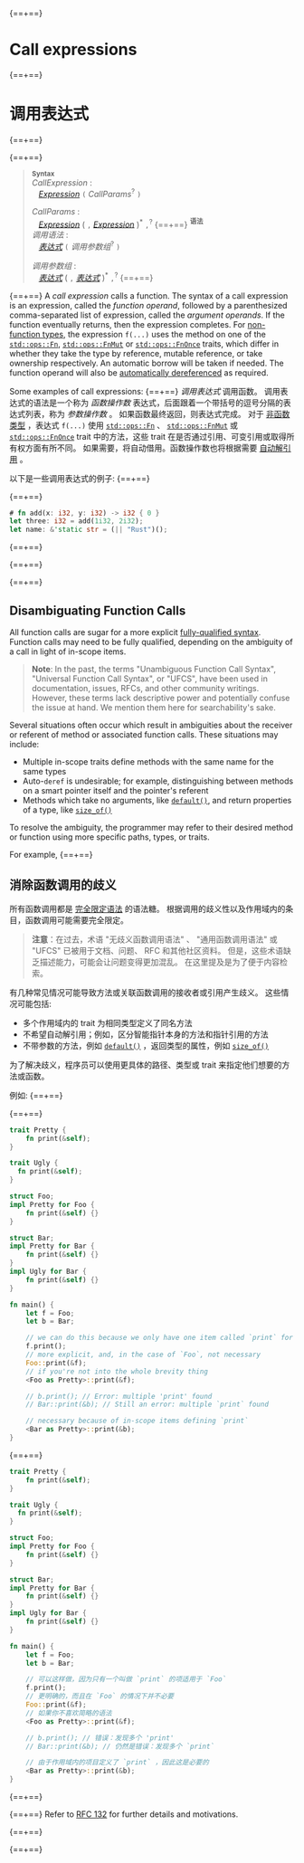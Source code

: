 {==+==}
# Call expressions
{==+==}
# 调用表达式
{==+==}


{==+==}
> **<sup>Syntax</sup>**\
> _CallExpression_ :\
> &nbsp;&nbsp; [_Expression_] `(` _CallParams_<sup>?</sup> `)`
>
> _CallParams_ :\
> &nbsp;&nbsp; [_Expression_]&nbsp;( `,` [_Expression_] )<sup>\*</sup> `,`<sup>?</sup>
{==+==}
> **<sup>语法</sup>**\
> _调用语法_ :\
> &nbsp;&nbsp; [_表达式_][_Expression_] `(` _调用参数组_<sup>?</sup> `)`
>
> _调用参数组_ :\
> &nbsp;&nbsp; [_表达式_][_Expression_]&nbsp;( `,` [_表达式_][_Expression_] )<sup>\*</sup> `,`<sup>?</sup>
{==+==}


{==+==}
A *call expression* calls a function.
The syntax of a call expression is an expression, called the *function operand*, followed by a parenthesized comma-separated list of expression, called the *argument operands*.
If the function eventually returns, then the expression completes.
For [non-function types], the expression `f(...)` uses the method on one of the [`std::ops::Fn`], [`std::ops::FnMut`] or [`std::ops::FnOnce`] traits, which differ in whether they take the type by reference, mutable reference, or take ownership respectively.
An automatic borrow will be taken if needed.
The function operand will also be [automatically dereferenced] as required.

Some examples of call expressions:
{==+==}
*调用表达式* 调用函数。
调用表达式的语法是一个称为 *函数操作数* 表达式，后面跟着一个带括号的逗号分隔的表达式列表，称为 *参数操作数* 。
如果函数最终返回，则表达式完成。
对于 [非函数类型][non-function types] ，表达式 `f(...)` 使用 [`std::ops::Fn`] 、 [`std::ops::FnMut`] 或 [`std::ops::FnOnce`] trait 中的方法，这些 trait 在是否通过引用、可变引用或取得所有权方面有所不同。
如果需要，将自动借用。函数操作数也将根据需要 [自动解引用][automatically dereferenced] 。

以下是一些调用表达式的例子:
{==+==}


{==+==}
```rust
# fn add(x: i32, y: i32) -> i32 { 0 }
let three: i32 = add(1i32, 2i32);
let name: &'static str = (|| "Rust")();
```
{==+==}

{==+==}


{==+==}
## Disambiguating Function Calls

All function calls are sugar for a more explicit [fully-qualified syntax].
Function calls may need to be fully qualified, depending on the ambiguity of a call in light of in-scope items.

> **Note**: In the past, the terms "Unambiguous Function Call Syntax", "Universal Function Call Syntax", or "UFCS", have been used in documentation, issues, RFCs, and other community writings.
> However, these terms lack descriptive power and potentially confuse the issue at hand.
> We mention them here for searchability's sake.

Several situations often occur which result in ambiguities about the receiver or referent of method or associated function calls.
These situations may include:

* Multiple in-scope traits define methods with the same name for the same types
* Auto-`deref` is undesirable; for example, distinguishing between methods on a smart pointer itself and the pointer's referent
* Methods which take no arguments, like [`default()`], and return properties of a type, like [`size_of()`]

To resolve the ambiguity, the programmer may refer to their desired method or function using more specific paths, types, or traits.

For example,
{==+==}
## 消除函数调用的歧义

所有函数调用都是 [完全限定语法][fully-qualified syntax] 的语法糖。
根据调用的歧义性以及作用域内的条目，函数调用可能需要完全限定。

> **注意**：在过去，术语 "无歧义函数调用语法" 、 "通用函数调用语法" 或 "UFCS" 已被用于文档、问题、 RFC 和其他社区资料。
> 但是，这些术语缺乏描述能力，可能会让问题变得更加混乱。
> 在这里提及是为了便于内容检索。

有几种常见情况可能导致方法或关联函数调用的接收者或引用产生歧义。
这些情况可能包括:

* 多个作用域内的 trait 为相同类型定义了同名方法
* 不希望自动解引用；例如，区分智能指针本身的方法和指针引用的方法
* 不带参数的方法，例如 [`default()`] ，返回类型的属性，例如 [`size_of()`]  

为了解决歧义，程序员可以使用更具体的路径、类型或 trait 来指定他们想要的方法或函数。

例如:
{==+==}


{==+==}
```rust
trait Pretty {
    fn print(&self);
}

trait Ugly {
  fn print(&self);
}

struct Foo;
impl Pretty for Foo {
    fn print(&self) {}
}

struct Bar;
impl Pretty for Bar {
    fn print(&self) {}
}
impl Ugly for Bar {
    fn print(&self) {}
}

fn main() {
    let f = Foo;
    let b = Bar;

    // we can do this because we only have one item called `print` for `Foo`s
    f.print();
    // more explicit, and, in the case of `Foo`, not necessary
    Foo::print(&f);
    // if you're not into the whole brevity thing
    <Foo as Pretty>::print(&f);

    // b.print(); // Error: multiple 'print' found
    // Bar::print(&b); // Still an error: multiple `print` found

    // necessary because of in-scope items defining `print`
    <Bar as Pretty>::print(&b);
}
```
{==+==}
```rust
trait Pretty {
    fn print(&self);
}

trait Ugly {
  fn print(&self);
}

struct Foo;
impl Pretty for Foo {
    fn print(&self) {}
}

struct Bar;
impl Pretty for Bar {
    fn print(&self) {}
}
impl Ugly for Bar {
    fn print(&self) {}
}

fn main() {
    let f = Foo;
    let b = Bar;

    // 可以这样做，因为只有一个叫做 `print` 的项适用于 `Foo`
    f.print();
    // 更明确的，而且在 `Foo` 的情况下并不必要
    Foo::print(&f);
    // 如果你不喜欢简略的语法
    <Foo as Pretty>::print(&f);

    // b.print(); // 错误：发现多个 'print'
    // Bar::print(&b); // 仍然是错误：发现多个 `print`

    // 由于作用域内的项目定义了 `print` ，因此这是必要的
    <Bar as Pretty>::print(&b);
}
```
{==+==}


{==+==}
Refer to [RFC 132] for further details and motivations.

[RFC 132]: https://github.com/rust-lang/rfcs/blob/master/text/0132-ufcs.md
[_Expression_]: ../expressions.md
[`default()`]: ../../std/default/trait.Default.html#tymethod.default
[`size_of()`]: ../../std/mem/fn.size_of.html
[`std::ops::FnMut`]: ../../std/ops/trait.FnMut.html
[`std::ops::FnOnce`]: ../../std/ops/trait.FnOnce.html
[`std::ops::Fn`]: ../../std/ops/trait.Fn.html
[automatically dereferenced]: field-expr.md#automatic-dereferencing
[fully-qualified syntax]: ../paths.md#qualified-paths
[non-function types]: ../types/function-item.md
{==+==}

{==+==}